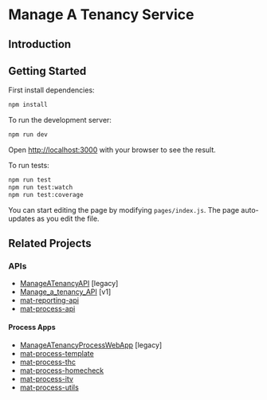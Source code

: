 # Manage A Tenancy Service

## Introduction

## Getting Started

First install dependencies:

```bash
npm install
```

To run the development server:

```bash
npm run dev
```

Open [http://localhost:3000](http://localhost:3000) with your browser to see the result.

To run tests:

```bash
npm run test
npm run test:watch
npm run test:coverage
```

You can start editing the page by modifying `pages/index.js`. The page auto-updates as you edit the file.

## Related Projects

### APIs

- [ManageATenancyAPI](https://github.com/LBHackney-IT/ManageATenancyAPI) [legacy]
- [Manage_a_tenancy_API](https://github.com/LBHackney-IT/Manage_a_tenancy_API) [v1]
- [mat-reporting-api](https://github.com/LBHackney-IT/mat-reporting-api)
- [mat-process-api](https://github.com/LBHackney-IT/mat-process-api)

#### Process Apps

- [ManageATenancyProcessWebApp](https://github.com/LBHackney-IT/ManageATenancyProcessWebApp) [legacy]
- [mat-process-template](https://github.com/LBHackney-IT/mat-process-template)
- [mat-process-thc](https://github.com/LBHackney-IT/mat-process-thc)
- [mat-process-homecheck](https://github.com/LBHackney-IT/mat-process-homecheck)
- [mat-process-itv](https://github.com/LBHackney-IT/mat-process-itv)
- [mat-process-utils](https://github.com/LBHackney-IT/mat-process-utils)
